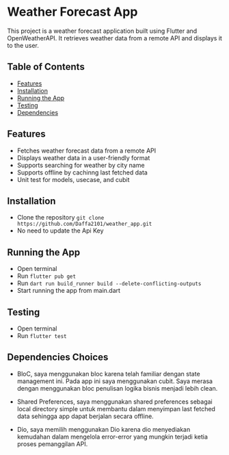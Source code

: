 # Weather Forecast App

This project is a weather forecast application built using Flutter and OpenWeatherAPI. It retrieves weather data from a remote API and displays it to the user.

## Table of Contents

- [Features](#features)
- [Installation](#installation)
- [Running the App](#running-the-app)
- [Testing](#testing)
- [Dependencies](#dependencies)

## Features

- Fetches weather forecast data from a remote API
- Displays weather data in a user-friendly format
- Supports searching for weather by city name
- Supports offline by cachinng last fetched data
- Unit test for models, usecase, and cubit

## Installation 

 - Clone the repository ```git clone https://github.com/Daffa2101/weather_app.git```
 - No need to update the Api Key

## Running the App

- Open terminal
- Run ```flutter pub get```
- Run ```dart run build_runner build --delete-conflicting-outputs```
- Start running the app from main.dart

## Testing
- Open terminal
- Run ```flutter test```

## Dependencies Choices
 - BloC, saya menggunakan bloc karena telah familiar dengan state management ini. Pada app ini saya menggunakan cubit. Saya merasa dengan menggunakan bloc penulisan logika bisnis menjadi lebih clean.
 
 - Shared Preferences, saya menggunakan shared preferences sebagai local directory simple untuk membantu dalam menyimpan last fetched data sehingga app dapat berjalan secara offline. 

 - Dio, saya memilih menggunakan Dio karena dio menyediakan kemudahan dalam mengelola error-error yang mungkin terjadi ketia proses pemanggilan API.



